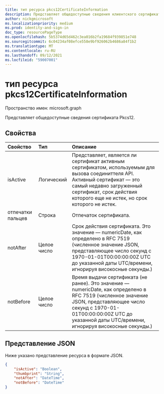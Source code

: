 ```yaml
---
title: тип ресурса pkcs12CertificateInformation
description: Представляет общедоступные сведения клиентского сертификата Pkcs12.
author: nickgmicrosoft
ms.localizationpriority: medium
ms.prod: identity-and-sign-in
doc_type: resourcePageType
ms.openlocfilehash: 5b5374d65d462c3ea016b2fa19684f939851e748
ms.sourcegitcommit: 6c04234af08efce558e9bf926062b4686a84f1b2
ms.translationtype: MT
ms.contentlocale: ru-RU
ms.lasthandoff: 09/12/2021
ms.locfileid: "59007001"
---
```

# <a name="pkcs12certificateinformation-resource-type"></a>тип ресурса pkcs12CertificateInformation

Пространство имен: microsoft.graph

Представляет общедоступные сведения сертификата Pkcs12.

## <a name="properties"></a>Свойства

|Свойство|Тип|Описание|
|:---|:---|:---|
|isActive|Логический|  Представляет, является ли сертификат активным сертификатом, используемым для вызова соединиттеля API. Активный сертификат — это самый недавно загруженный сертификат, срок действия которого еще не истек, но срок которого не истек.|
|отпечатки пальцев|Строка| Отпечаток сертификата. |
|notAfter|Целое число| Срок действия сертификата. Это значение — numericDate, как определено в RFC 7519 (численное значение JSON, представляющее число секунд с 1970-01-01T00:00:00:00Z UTC до указанной даты UTC/времени, игнорируя високосные секунды.)|
|notBefore|Целое число| Время выдачи сертификата (не ранее). Это значение — numericDate, как определено в RFC 7519 (численное значение JSON, представляющее число секунд с 1970-01-01T00:00:00:00Z UTC до указанной даты UTC/времени, игнорируя високосные секунды.)|

## <a name="json-representation"></a>Представление JSON

Ниже указано представление ресурса в формате JSON.
<!-- {
  "blockType": "resource",
  "@odata.type": "microsoft.graph.pkcs12CertificateInformation"
}
-->

``` json
{
    "isActive": "Boolean",
    "thumbprint": "String",
    "notAfter": "DateTime",
    "notBefore": "DateTime"
}
```
